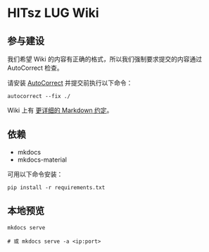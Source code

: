 # HITsz LUG Wiki

## 参与建设

我们希望 Wiki 的内容有正确的格式，所以我们强制要求提交的内容通过 AutoCorrect 检查。

请安装 [AutoCorrect](https://github.com/huacnlee/autocorrect) 并提交前执行以下命令：

``` shell
autocorrect --fix ./
```

Wiki 上有 [更详细的 Markdown 约定](https://wiki.hitsz.org/about/contribute-guide/markdown/)。

## 依赖

- mkdocs
- mkdocs-material

可用以下命令安装：

``` shell
pip install -r requirements.txt
```

## 本地预览

``` shell
mkdocs serve

# 或 mkdocs serve -a <ip:port>
```
